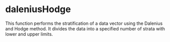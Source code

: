 # daleniusHodge
This function performs the stratification of a data vector using the Dalenius and Hodge method. It divides the data into a specified number of strata with lower and upper limits.
